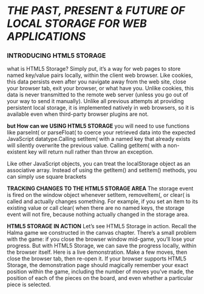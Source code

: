 
# *THE PAST, PRESENT & FUTURE OF LOCAL STORAGE FOR WEB APPLICATIONS*

### INTRODUCING HTML5 STORAGE
what is HTML5 Storage? Simply put, it’s a way for web pages to store named key/value pairs locally, within the client web browser. Like cookies, this data persists even after you navigate away from the web site, close your browser tab, exit your browser, or what have you. Unlike cookies, this data is never transmitted to the remote web server (unless you go out of your way to send it manually). Unlike all previous attempts at providing persistent local storage, it is implemented natively in web browsers, so it is available even when third-party browser plugins are not.

**but How can we USING HTML5 STORAGE**
you will need to use functions like parseInt( or parseFloat( to coerce your retrieved data into the expected JavaScript datatype.Calling setItem( with a named key that already exists will silently overwrite the previous value. Calling getItem( with a non-existent key will return null rather than throw an exception.



Like other JavaScript objects, you can treat the localStorage object as an associative array. Instead of using the getItem() and setItem() methods, you can simply use square brackets

**TRACKING CHANGES TO THE HTML5 STORAGE AREA**
The storage event is fired on the window object whenever setItem, removeItem(, or clear( is called and actually changes something. For example, if you set an item to its existing value or call clear( when there are no named keys, the storage event will not fire, because nothing actually changed in the storage area.




**HTML5 STORAGE IN ACTION**
Let’s see HTML5 Storage in action. Recall the Halma game we constructed in the canvas chapter. There’s a small problem with the game: if you close the browser window mid-game, you’ll lose your progress. But with HTML5 Storage, we can save the progress locally, within the browser itself. Here is a live demonstration. Make a few moves, then close the browser tab, then re-open it. If your browser supports HTML5 Storage, the demonstration page should magically remember your exact position within the game, including the number of moves you’ve made, the position of each of the pieces on the board, and even whether a particular piece is selected.

